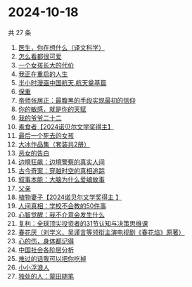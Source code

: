 # 2024-10-18

共 27 条

<!-- BEGIN WEREAD -->
<!-- 最后更新时间 2024-10-18 10:24:19 +0800 -->
1. [医生，你在想什么（译文科学）](https://weread.qq.com/web/bookDetail/42e32f30813ab8065g014886)
1. [怎么看都很可爱](https://weread.qq.com/web/bookDetail/58632340813ab9455g014db0)
1. [一个女孩长大的代价](https://weread.qq.com/web/bookDetail/1ec32a00813ab943dg01681b)
1. [我正在重启的人生](https://weread.qq.com/web/bookDetail/19232860813ab943ag0112b4)
1. [半小时漫画中国航天.航天奠基篇](https://weread.qq.com/web/bookDetail/370328f0813ab945bg011467)
1. [保重](https://weread.qq.com/web/bookDetail/35a32880813ab7295g0177de)
1. [帝师张居正：最腹黑的手段实现最初的信仰](https://weread.qq.com/web/bookDetail/125321f0813ab93c7g0113e2)
1. [你的敏感，就是你的天赋](https://weread.qq.com/web/bookDetail/9a732e40813ab71b8g013273)
1. [我的爷爷二十二](https://weread.qq.com/web/bookDetail/f4632510813ab93d6g012e40)
1. [素食者【2024诺贝尔文学奖得主】](https://weread.qq.com/web/bookDetail/2ff32410726da6902ff40f0)
1. [最后一个死去的女孩](https://weread.qq.com/web/bookDetail/fce32e50813ab944bg013e30)
1. [大冰作品集（套装共2册）](https://weread.qq.com/web/bookDetail/3963244072550e063962006)
1. [恶女的告白](https://weread.qq.com/web/bookDetail/72b32170813ab945bg017ab8)
1. [边境狂飙：边境警察的真实人间](https://weread.qq.com/web/bookDetail/02032f10813ab943ag015dae)
1. [古今奇案：穿越时空的真相追踪](https://weread.qq.com/web/bookDetail/bfb325c0813ab93c6g0196b2)
1. [叙事本能：大脑为什么爱编故事](https://weread.qq.com/web/bookDetail/51a32a20813ab944bg0122ed)
1. [父亲](https://weread.qq.com/web/bookDetail/c5932a1072a2add9c59b123)
1. [植物妻子【2024诺贝尔文学奖得主 】](https://weread.qq.com/web/bookDetail/93932ba0813ab7ab7g010a1e)
1. [人间真相：学校不会教的50件事](https://weread.qq.com/web/bookDetail/496329f0813ab93c7g0109c4)
1. [心智觉醒：我不介意会发生什么](https://weread.qq.com/web/bookDetail/6f732540813ab8437g015aeb)
1. [复利：全球顶尖投资者的31节认知与决策思维课](https://weread.qq.com/web/bookDetail/f7d32730813ab9423g0162bb)
1. [春花厌（刘学义、吴谨言等领衔主演电视剧《春花焰》原著）](https://weread.qq.com/web/bookDetail/01d32e407166f41b01de7ed)
1. [心的伤，身体都记得](https://weread.qq.com/web/bookDetail/c2a32bd0813ab8ee8g011b58)
1. [中国社会各阶层分析](https://weread.qq.com/web/bookDetail/085326e0728b493c085ade1)
1. [难过的话我可以把你吃掉](https://weread.qq.com/web/bookDetail/ddd32c60813ab92f5g019017)
1. [小小浮浪人](https://weread.qq.com/web/bookDetail/ebd325b0813ab8e3fg015c07)
1. [独处的人：蒙田随笔](https://weread.qq.com/web/bookDetail/70b32a20813ab911bg014812)
<!-- END WEREAD -->